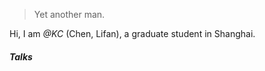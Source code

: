 

> Yet another man.


Hi, I am *@KC* (Chen, Lifan), a graduate student in Shanghai.



##### Talks

